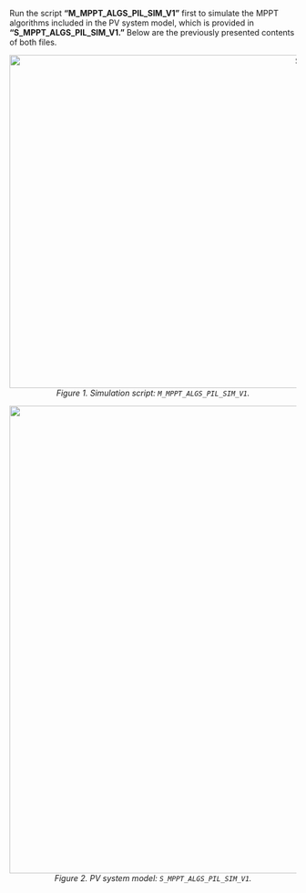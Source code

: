 Run the script **“M_MPPT_ALGS_PIL_SIM_V1”** first to simulate the MPPT algorithms included in the PV system model, which is provided in **“S_MPPT_ALGS_PIL_SIM_V1.”** Below are the previously presented contents of both files.

<p align="center">
  <img src="https://github.com/user-attachments/assets/b42f5856-69db-4567-ba50-4d4dd4e68895" alt="Script M_MPPT_ALGS_PIL_SIM_V1" width="1212" height="585">
  <br><em>Figure 1. Simulation script: <code>M_MPPT_ALGS_PIL_SIM_V1</code>.</em>
</p>

<p align="center">
  <img src="https://github.com/user-attachments/assets/59237380-431f-4d7d-95e0-98a725c76384" alt="PV system model S_MPPT_ALGS_PIL_SIM_V1" width="1874" height="821">
  <br><em>Figure 2. PV system model: <code>S_MPPT_ALGS_PIL_SIM_V1</code>.</em>
</p>





